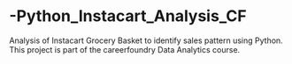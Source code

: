 # -Python_Instacart_Analysis_CF
Analysis of Instacart Grocery Basket to identify sales pattern using Python. This project is part of the careerfoundry Data Analytics course.
